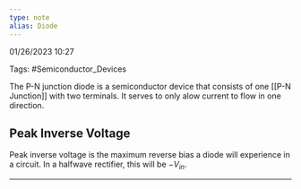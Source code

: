 ```yaml
---
type: note
alias: Diode
---
```

01/26/2023 10:27

Tags: #Semiconductor_Devices 

The P-N junction diode is a semiconductor device that consists of one [[P-N Junction]] with two terminals. It serves to only alow current to flow in one direction.

## Peak Inverse Voltage
Peak inverse voltage is the maximum reverse bias a diode will experience in a circuit. In a halfwave rectifier, this will be $-V_{in}$. 


---


